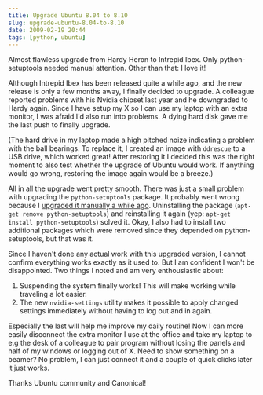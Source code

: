 ```yaml
---
title: Upgrade Ubuntu 8.04 to 8.10
slug: upgrade-ubuntu-8.04-to-8.10
date: 2009-02-19 20:44
tags: [python, ubuntu]
---
```


Almost flawless upgrade from Hardy Heron to Intrepid Ibex. Only
python-setuptools needed manual attention. Other than that: I love it!

Although Intrepid Ibex has been released quite a while ago, and the
new release is only a few months away, I finally decided to upgrade. A
colleague reported problems with his Nvidia chipset last year and he
downgraded to Hardy again. Since I have setup my X so I can use my
laptop with an extra monitor, I was afraid I'd also run into
problems. A dying hard disk gave me the last push to finally upgrade.

(The hard drive in my laptop made a high pitched noize indicating a
problem with the ball bearings. To replace it, I created an image with
`ddrescue` to a USB drive, which worked great! After restoring it I
decided this was the right moment to also test whether the upgrade of
Ubuntu would work. If anything would go wrong, restoring the image
again would be a breeze.)

All in all the upgrade went pretty smooth. There was just a small
problem with upgrading the `python-setuptools` package. It probably
went wrong because I
[upgraded it manually a while ago](/weblog/setuptools-and-subversion-1.5
"Setuptools and subversion 1.5"). Uninstalling the package (`apt-get
remove python-setuptools`) and reinstalling it again (yep: `apt-get
install python-setuptools`) solved it. Okay, I also had to install two
additional packages which were removed since they depended on
python-setuptools, but that was it.

Since I haven't done any actual work with this upgraded version, I
cannot confirm everything works exactly as it used to. But I am
confident I won't be disappointed. Two things I noted and am very
enthousiastic about:

1. Suspending the system finally works! This will make working while
   traveling a lot easier.
2. The new `nvidia-settings` utility makes it possible to apply changed
   settings immediately without having to log out and in again.

Especially the last will help me improve my daily routine! Now I can
more easily disconnect the extra monitor I use at the office and take
my laptop to e.g the desk of a colleague to pair program without
losing the panels and half of my windows or logging out of X. Need to
show something on a beamer? No problem, I can just connect it and a
couple of quick clicks later it just works.

Thanks Ubuntu community and Canonical!
